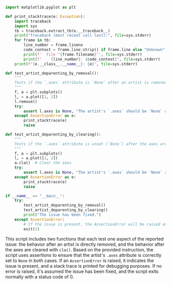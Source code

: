 ```python
import matplotlib.pyplot as plt

def print_stacktrace(e: Exception):
    import traceback
    import sys
    tb = traceback.extract_tb(e.__traceback__)
    print("Traceback (most recent call last):", file=sys.stderr)
    for frame in tb:
        line_number = frame.lineno
        code_context = frame.line.strip() if frame.line else "Unknown"
        print(f'  File "{frame.filename}"', file=sys.stderr)
        print(f"    {line_number}: {code_context}", file=sys.stderr)
    print(f"{e.__class__.__name__}: {e}", file=sys.stderr)

def test_artist_deparenting_by_removal():
    """
    Tests if the `.axes` attribute is `None` after an artist is removed from it.
    """
    f, a = plt.subplots()
    l, = a.plot([1, 2])
    l.remove()
    try:
        assert l.axes is None, "The artist's `.axes` should be `None` after removal."
    except AssertionError as e:
        print_stacktrace(e)
        raise

def test_artist_deparenting_by_clearing():
    """
    Tests if the `.axes` attribute is unset (`None`) after the axes are cleared.
    """
    f, a = plt.subplots()
    l, = a.plot([1, 2])
    a.cla()  # Clear the axes
    try:
        assert l.axes is None, "The artist's `.axes` should be `None` after the axes are cleared."
    except AssertionError as e:
        print_stacktrace(e)
        raise

if __name__ == "__main__":
    try:
        test_artist_deparenting_by_removal()
        test_artist_deparenting_by_clearing()
        print("The issue has been fixed.")
    except AssertionError:
        # If the issue is present, the AssertionError will be raised and we exit with a status code indicating failure.
        exit(1)
```

This script includes two functions that each test one aspect of the reported issue: the behavior after an artist is directly removed, and the behavior after the axes are cleared with `cla()`. Based on the provided instruction, the script uses assertions to ensure that the artist's `.axes` attribute is correctly set to `None` in both cases. If an `AssertionError` is raised, it indicates the issue is present, and a stack trace is printed for debugging purposes. If no error is raised, it's assumed the issue has been fixed, and the script exits normally with a status code of 0.